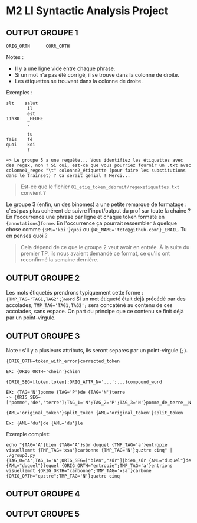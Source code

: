 # M2 LI Syntactic Analysis Project

## OUTPUT GROUPE 1
`ORIG_ORTH      CORR_ORTH`

Notes :
- Il y a une ligne vide entre chaque phrase.
- Si un mot n'a pas été corrigé, il se trouve dans la colonne de droite.
- Les étiquettes se trouvent dans la colonne de droite.

Exemples :
```
slt    salut
        il
        est
11h30   _HEURE
        .

        tu
fais    fé
quoi    koi
        ?
```

	=> Le groupe 5 a une requête... Vous identifiez les étiquettes avec des regex, non ? Si oui, est-ce que vous pourriez fournir un .txt avec colonne1_regex "\t" colonne2_étiquette (pour faire les substitutions dans le trainset) ? Ca serait génial ! Merci...
> Est-ce que le fichier `01_etiq_token_debruit/regexetiquettes.txt` convient ?

Le groupe 3 (enfin, un des binomes) a une petite remarque de formatage : c'est pas plus cohérent de suivre l'input/output du prof sur toute la chaîne ? En l'occurrence une phrase par ligne et chaque token formaté en `{annotations}forme`. En l'occurrence ça pourrait ressembler à quelque chose comme `{SMS='koi'}quoi` ou `{NE_NAME='toto@github.com'}_EMAIL`. Tu en penses quoi ?
> Cela dépend de ce que le groupe 2 veut avoir en entrée. À la suite du premier TP, ils nous avaient demandé ce format, ce qu'ils ont reconfirmé la semaine dernière.

## OUTPUT GROUPE 2

Les mots étiquetés prendrons typiquement cette forme : `{TMP_TAG='TAG1,TAG2';}word`
Si un mot étiqueté était déjà précédé par des accolades, `TMP_TAG='TAG1,TAG2';` sera concaténé au contenu de ces accolades, sans espace. On part du principe que ce contenu se finit déjà par un point-virgule. 

## OUTPUT GROUPE 3

Note : s'il y a plusieurs attributs, ils seront separes par un point-virgule (`;`).

`{ORIG_ORTH=token_with_error}corrected_token`

`EX: {ORIG_ORTH='chein'}chien`

`{ORIG_SEG=[token,token];ORIG_ATTR_N='...';...}compound_word`

```
EX: {TAG='N'}pomme {TAG='P'}de {TAG='N'}terre
-> {ORIG_SEG=['pomme','de','terre'];TAG_1='N';TAG_2='P';TAG_3='N'}pomme_de_terre__N
```

`{AML='original_token'}split_token {AML='original_token'}split_token`

`Ex: {AML='du'}de {AML='du'}le`

Exemple complet:

```
echo "{TAG='A'}bien {TAG='A'}sûr duquel {TMP_TAG='a'}entropie visuellemnt {TMP_TAG='xsa'}carbonne {TMP_TAG='N'}quztre cinq" | ./group3.py
{TAG_0='A';TAG_1='A';ORIG_SEG=["bien","sûr"]}bien_sûr {AML="duquel"}de {AML="duquel"}lequel {ORIG_ORTH="entropie";TMP_TAG='a'}entrions visuellemnt {ORIG_ORTH="carbonne";TMP_TAG='xsa'}carbone {ORIG_ORTH="quztre";TMP_TAG='N'}quatre cinq
```

## OUTPUT GROUPE 4

## OUTPUT GROUPE 5
